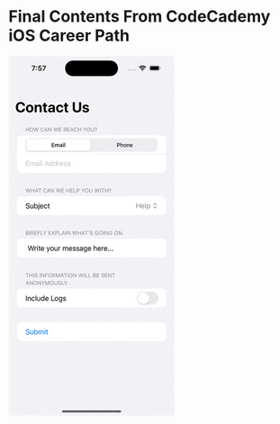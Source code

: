 # Final Contents From CodeCademy iOS Career Path
![](https://github.com/Korinee24/CodeCademyProjects/blob/main/ContactForm/Simulator%20Screen%20Recording%20-%20iPhone%2015%20Pro%20-%202024-08-06%20at%2019.57.24.gif)
